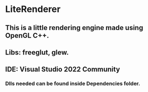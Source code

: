 # LiteRenderer

## This is a little rendering engine made using OpenGL C++. 
## Libs: freeglut, glew.
## IDE: Visual Studio 2022 Community

### Dlls needed can be found inside Dependencies folder.
